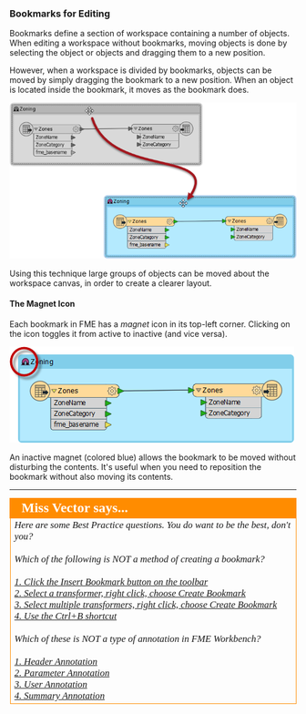 ### Bookmarks for Editing ###
Bookmarks define a section of workspace containing a number of objects. When editing a workspace without bookmarks, moving objects is done by selecting the object or objects and dragging them to a new position. 

However, when a workspace is divided by bookmarks, objects can be moved by simply dragging the bookmark to a new position. When an object is located inside the bookmark, it moves as the bookmark does. 

![](./Images/Img3.15.MovingBookmark.png)

Using this technique large groups of objects can be moved about the workspace canvas, in order to create a clearer layout.


#### The Magnet Icon ####
Each bookmark in FME has a *magnet* icon in its top-left corner. Clicking on the icon toggles it from active to inactive (and vice versa).

![](./Images/Img3.14.BookmarkMagnet.png)

An inactive magnet (colored blue) allows the bookmark to be moved without disturbing the contents. It's useful when you need to reposition the bookmark without also moving its contents.

---

<!--Person X Says Section-->

<table style="border-spacing: 0px">
<tr>
<td style="vertical-align:middle;background-color:darkorange;border: 2px solid darkorange">
<i class="fa fa-quote-left fa-lg fa-pull-left fa-fw" style="color:white;padding-right: 12px;vertical-align:text-top"></i>
<span style="color:white;font-size:x-large;font-weight: bold;font-family:serif">Miss Vector says...</span>
</td>
</tr>

<tr>
<td style="border: 1px solid darkorange">
<span style="font-family:serif; font-style:italic; font-size:larger">
Here are some Best Practice questions. You do want to be the best, don't you?
<br><br>Which of the following is NOT a method of creating a bookmark?
<br><br><a href="http://52.73.3.37/fmedatastreaming/Manual/QAResponse2017.fmw?chapter=3&question=1&answer=1&DestDataset_TEXTLINE=C%3A%5CFMEOutput%5CQAResponse.html">1. Click the Insert Bookmark button on the toolbar</a>
<br><a href="http://52.73.3.37/fmedatastreaming/Manual/QAResponse2017.fmw?chapter=3&question=1&answer=2&DestDataset_TEXTLINE=C%3A%5CFMEOutput%5CQAResponse.html">2. Select a transformer, right click, choose Create Bookmark</a>
<br><a href="http://52.73.3.37/fmedatastreaming/Manual/QAResponse2017.fmw?chapter=3&question=1&answer=3&DestDataset_TEXTLINE=C%3A%5CFMEOutput%5CQAResponse.html">3. Select multiple transformers, right click, choose Create Bookmark</a>
<br><a href="http://52.73.3.37/fmedatastreaming/Manual/QAResponse2017.fmw?chapter=3&question=1&answer=4&DestDataset_TEXTLINE=C%3A%5CFMEOutput%5CQAResponse.html">4. Use the Ctrl+B shortcut</a>
<br><br>Which of these is NOT a type of annotation in FME Workbench?
<br><br><a href="http://52.73.3.37/fmedatastreaming/Manual/QAResponse2017.fmw?chapter=3&question=2&answer=1&DestDataset_TEXTLINE=C%3A%5CFMEOutput%5CQAResponse.html">1. Header Annotation</a>
<br><a href="http://52.73.3.37/fmedatastreaming/Manual/QAResponse2017.fmw?chapter=3&question=2&answer=2&DestDataset_TEXTLINE=C%3A%5CFMEOutput%5CQAResponse.html">2. Parameter Annotation</a>
<br><a href="http://52.73.3.37/fmedatastreaming/Manual/QAResponse2017.fmw?chapter=3&question=2&answer=3&DestDataset_TEXTLINE=C%3A%5CFMEOutput%5CQAResponse.html">3. User Annotation</a>
<br><a href="http://52.73.3.37/fmedatastreaming/Manual/QAResponse2017.fmw?chapter=3&question=2&answer=4&DestDataset_TEXTLINE=C%3A%5CFMEOutput%5CQAResponse.html">4. Summary Annotation</a>
</span>
</td>
</tr>
</table>

